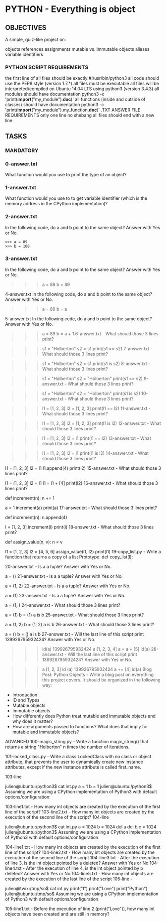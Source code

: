 # PYTHON - Everything is object #

## OBJECTIVES ##
A simple, quiz-like project on:

objects
references
assignments
mutable vs. immutable objects
aliases
variable identifiers

### PYTHON SCRIPT REQUIREMENTS ###
the first line of all files should be exactly #!/usr/bin/python3
all code should use the PEP8 style (version 1.7.*)
all files must be executable
all files will be interpreted/compiled on Ubuntu 14.04 LTS using python3 (version 3.4.3)
all modules should have documentation python3 -c 'print(__import__("my_module").__doc__)'
all functions (inside and outside of classes) should have documentation
python3 -c 'print(__import__("my_module").my_function.__doc__)'
.TXT ANSWER FILE REQUIREMENTS
only one line
no shebang
all files should end with a new line


## TASKS ##

### MANDATORY ###

### 0-answer.txt 
What function would you use to print the type of an object?

### 1-answer.txt 
What function would you use to to get variable identifier (which is the memory address in the CPython implementation)?

### 2-answer.txt 
In the following code, do a and b point to the same object? Answer with Yes or No.

` >>> a = 89 `  
` >>> b = 100 `
 
### 3-answer.txt 
In the following code, do a and b point to the same object? Answer with Yes or No.

>>> a = 89
>>> b = 89

4-answer.txt 
In the following code, do a and b point to the same object? Answer with Yes or No.

>>> a = 89
>>> b = a

5-answer.txt 
In the following code, do a and b point to the same object? Answer with Yes or No.

>>> a = 89
>>> b = a + 1
6-answer.txt - What should those 3 lines print?

>>> s1 = "Holberton"
>>> s2 = s1
>>> print(s1 == s2)
7-answer.txt - What should those 3 lines print?

>>> s1 = "Holberton"
>>> s2 = s1
>>> print(s1 is s2)
8-answer.txt - What should those 3 lines print?

>>> s1 = "Holberton"
>>> s2 = "Holberton"
>>> print(s1 == s2)
9-answer.txt - What should those 3 lines print?

>>> s1 = "Holberton"
>>> s2 = "Holberton"
>>> print(s1 is s2)
10-answer.txt - What should those 3 lines print?

>>> l1 = [1, 2, 3]
>>> l2 = [1, 2, 3]
>>> print(l1 == l2)
11-answer.txt - What should those 3 lines print?

>>> l1 = [1, 2, 3]
>>> l2 = [1, 2, 3] 
>>> print(l1 is l2)
12-answer.txt - What should those 3 lines print?

>>> l1 = [1, 2, 3]
>>> l2 = l1
>>> print(l1 == l2)
13-answer.txt - What should those 3 lines print?

>>> l1 = [1, 2, 3]
>>> l2 = l1
>>> print(l1 is l2)
14-answer.txt - What should those 3 lines print?

l1 = [1, 2, 3]
l2 = l1
l1.append(4)
print(l2)
15-answer.txt - What should those 3 lines print?

l1 = [1, 2, 3]
l2 = l1
l1 = l1 + [4]
print(l2)
16-answer.txt - What should those 3 lines print?

def increment(n):
    n += 1

a = 1
increment(a)
print(a)
17-answer.txt - What should those 3 lines print?

def increment(n):
    n.append(4)

l = [1, 2, 3]
increment(l)
print(l)
18-answer.txt - What should those 3 lines print?

def assign_value(n, v):
    n = v

l1 = [1, 2, 3]
l2 = [4, 5, 6]
assign_value(l1, l2)
print(l1)
19-copy_list.py - Write a function that returns a copy of a list
Prototype: def copy_list(l):

20-answer.txt - Is a a tuple? Answer with Yes or No.

a = ()
21-answer.txt - Is a a tuple? Answer with Yes or No.

a = (1, 2)
22-answer.txt - Is a a tuple? Answer with Yes or No.

a = (1)
23-answer.txt - Is a a tuple? Answer with Yes or No.

a = (1, )
24-answer.txt - What should those 3 lines print?

a = (1)
b = (1)
a is b
25-answer.txt - What should those 3 lines print?

a = (1, 2)
b = (1, 2)
a is b
26-answer.txt - What should those 3 lines print?

a = ()
b = ()
a is b
27-answer.txt - Will the last line of this script print 139926795932424? Answer with Yes or No.

>>> id(a)
139926795932424
>>> a
[1, 2, 3, 4]
>>> a = a + [5]
>>> id(a)
28-answer.txt - Will the last line of this script print 139926795932424? Answer with Yes or No.

>>> a
[1, 2, 3]
>>> id (a)
139926795932424
>>> a += [4]
>>> id(a)
Blog Post: Python Objects - Write a blog post on everything this project covers. It should be organized in the following way:
* Introduction
* ID and Types
* Mutable objects
* Immutable objects
* How differently does Python treat mutable and immutable objects and why does it matter?
* How are arguments passed to functions? What does that imply for mutable and immutable objects?

ADVANCED
100-magic_string.py - Write a function magic_string() that returns a string "Holberton" n times the number of iterations.

101-locked_class.py - Write a class LockedClass with no class or object attribute, that prevents the user to dynamically create new instance attributes, except if the new instance attribute is called first_name.

103-line

julien@ubuntu:/python3$ cat int.py 
a = 1
b = 1
julien@ubuntu:/python3$ 
Assuming we are using a CPython implementation of Python3 with default options/configuration:

103-line1.txt - How many int objects are created by the execution of the first line of the script?
103-line2.txt - How many int objects are created by the execution of the second line of the script?
104-line

julien@ubuntu:/python3$ cat int.py 
a = 1024
b = 1024
del a
del b
c = 1024
julien@ubuntu:/python3$ 
Assuming we are using a CPython implementation of Python3 with default options/configuration:

104-line1.txt - How many int objects are created by the execution of the first line of the script?
104-line2.txt - How many int objects are created by the execution of the second line of the script
104-line3.txt - After the execution of line 3, is the int object pointed by a deleted? Answer with Yes or No
104-line4.txt - After the execution of line 4, is the int object pointed by b deleted? Answer with Yes or No
104-line5.txt - How many int objects are created by the execution of the last line of the script
105-line -

julien@twix:/tmp/so$ cat int.py 
print("I")
print("Love")
print("Python")
julien@ubuntu:/tmp/so$ 
Assuming we are using a CPython implementation of Python3 with default options/configuration:

105-line1.txt - Before the execution of line 2 (print("Love")), how many int objects have been created and are still in memory?
